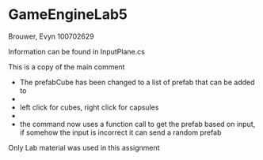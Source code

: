 # GameEngineLab5

Brouwer, Evyn 100702629


Information can be found in InputPlane.cs

This is a copy of the main comment
 * The prefabCube has been changed to a list of prefab that can be added to
 * 
 * left click for cubes, right click for capsules
 * 
 * the command now uses a function call to get the prefab based on input, if somehow the input is incorrect it can send a random prefab

Only Lab material was used in this assignment
